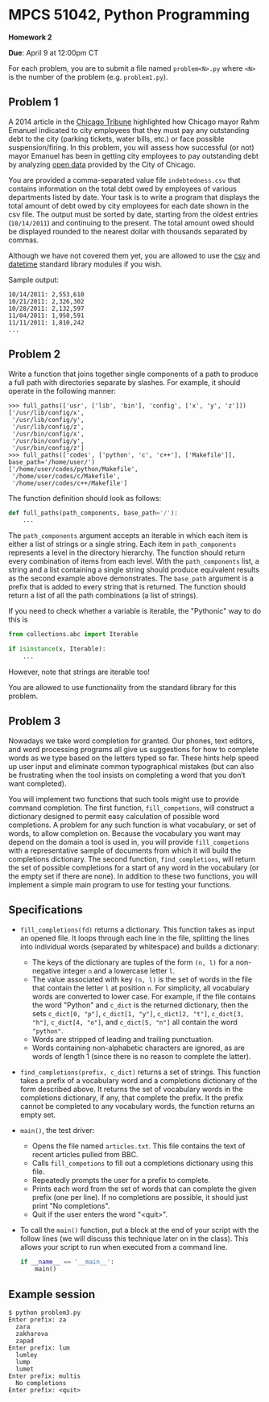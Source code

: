 # MPCS 51042, Python Programming

**Homework 2**

**Due**: April 9 at 12:00pm CT

For each problem, you are to submit a file named `problem<N>.py` where `<N>` is the number of the problem (e.g. `problem1.py`).

## Problem 1

A 2014 article in the [Chicago Tribune](http://articles.chicagotribune.com/2014-02-20/news/ct-emanuel-city-employee-scofflaws-met-20140220_1_city-workers-chicago-public-city-employee-debt) highlighted how Chicago mayor Rahm Emanuel indicated to city employees that they must pay any outstanding debt to the city (parking tickets, water bills, etc.) or face possible suspension/firing. In this problem, you will assess how successful (or not) mayor Emanuel has been in getting city employees to pay outstanding debt by analyzing [open data](https://data.cityofchicago.org/) provided by the City of Chicago.

You are provided a comma-separated value file `indebtedness.csv` that contains information on the total debt owed by employees of various departments listed by date. Your task is to write a program that displays the total amount of debt owed by city employees for each date shown in the csv file. The output must be sorted by date, starting from the oldest entries (`10/14/2011`) and continuing to the present. The total amount owed should be displayed rounded to the nearest dollar with thousands separated by commas.

Although we have not covered them yet, you are allowed to use the [csv](https://docs.python.org/3/library/csv.html) and [datetime](https://docs.python.org/3/library/datetime.html) standard library modules if you wish.

Sample output:
```
10/14/2011: 2,553,610
10/21/2011: 2,326,302
10/28/2011: 2,132,597
11/04/2011: 1,950,591
11/11/2011: 1,810,242
...
```

## Problem 2

Write a function that joins together single components of a path to produce a
full path with directories separate by slashes. For example, it should operate
in the following manner:
```pycon
>>> full_paths(['usr', ['lib', 'bin'], 'config', ['x', 'y', 'z']])
['/usr/lib/config/x',
 '/usr/lib/config/y',
 '/usr/lib/config/z',
 '/usr/bin/config/x',
 '/usr/bin/config/y',
 '/usr/bin/config/z']
>>> full_paths(['codes', ['python', 'c', 'c++'], ['Makefile']], base_path='/home/user/')
['/home/user/codes/python/Makefile',
 '/home/user/codes/c/Makefile',
 '/home/user/codes/c++/Makefile']
```

The function definition should look as follows:

```python
def full_paths(path_components, base_path='/'):
    ...
```

The `path_components` argument accepts an iterable in which each item is either a list of strings or a single string. Each item in `path_components` represents a level in the directory hierarchy. The function should return every combination of items from each level. With the `path_components` list, a string and a list containing a single string should produce equivalent results as the second example above demonstrates. The `base_path` argument is a prefix that is added to every string that is returned. The function should return a list of all the path combinations (a list of strings).

If you need to check whether a variable is iterable, the "Pythonic" way to do this is

```python
from collections.abc import Iterable

if isinstance(x, Iterable):
    ...
```

However, note that strings are iterable too!

You are allowed to use functionality from the standard library for this problem.

## Problem 3

Nowadays we take word completion for granted. Our phones, text editors, and word processing programs all give us suggestions for how to complete words as we type based on the letters typed so far. These hints help speed up user input and eliminate common typographical mistakes (but can also be frustrating when the tool insists on completing a word that you don’t want completed).

You will implement two functions that such tools might use to provide command completion. The first function, `fill_competions`, will construct a dictionary designed to permit easy calculation of possible word completions. A problem for any such function is what vocabulary, or set of words, to allow completion on. Because the vocabulary you want may depend on the domain a tool is used in, you will provide `fill_competions` with a representative sample of documents from which it will build the completions dictionary. The second function, `find_completions`, will return the set of possible completions for a start of any word in the vocabulary (or the empty set if there are none). In addition to these two functions, you will implement a simple main program to use for testing your functions.

## Specifications

- `fill_completions(fd)` returns a dictionary. This function takes as input an opened file. It loops through each line in the file, splitting the lines into individual words (separated by whitespace) and builds a dictionary:

  - The keys of the dictionary are tuples of the form `(n, l)` for a non-negative integer `n` and a lowercase letter `l`.
  - The value associated with key `(n, l)` is the set of words in the file that contain the letter `l` at position `n`. For simplicity, all vocabulary words are converted to lower case. For example, if the file contains the word "Python" and `c_dict` is the returned dictionary, then the sets `c_dict[0, "p"]`, `c_dict[1, "y"]`, `c_dict[2, "t"]`, `c_dict[3, "h"]`, `c_dict[4, "o"]`, and `c_dict[5, "n"]` all contain the word `"python"`.
  - Words are stripped of leading and trailing punctuation.
  - Words containing non-alphabetic characters are ignored, as are words of length 1 (since there is no reason to complete the latter).

- `find_completions(prefix, c_dict)` returns a set of strings. This function takes a prefix of a vocabulary word and a completions dictionary of the form described above. It returns the set of vocabulary words in the completions dictionary, if any, that complete the prefix. It the prefix cannot be completed to any vocabulary words, the function returns an empty set.

- `main()`, the test driver:

  - Opens the file named `articles.txt`. This file contains the text of recent articles pulled from BBC.
  - Calls `fill_competions` to fill out a completions dictionary using this file.
  - Repeatedly prompts the user for a prefix to complete.
  - Prints each word from the set of words that can complete the given prefix (one per line). If no completions are possible, it should just print "No completions".
  - Quit if the user enters the word "\<quit\>".

- To call the `main()` function, put a block at the end of your script with the follow lines (we will discuss this technique later on in the class). This allows your script to run when executed from a command line.
    ```python
    if __name__ == '__main__':
        main()
    ```

## Example session

```
$ python problem3.py
Enter prefix: za
  zara
  zakharova
  zapad
Enter prefix: lum
  lumley
  lump
  lumet
Enter prefix: multis
  No completions
Enter prefix: <quit>
```

